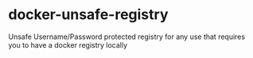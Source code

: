 # docker-unsafe-registry
Unsafe Username/Password protected registry for any use that requires you to have a docker registry locally
